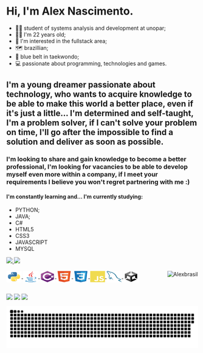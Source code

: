 # Hi, I'm Alex Nascimento.
* :man_student: student of systems analysis and development at unopar;
* :man_office_worker: I'm 22 years old;
* :mechanical_arm: I'm interested in the fullstack area;
* :world_map: brazillian;
* :martial_arts_uniform: blue belt in taekwondo;
* :computer: passionate about programming, technologies and games.
## I'm a young dreamer passionate about technology, who wants to acquire knowledge to be able to make this world a better place, even if it's just a little... I'm determined and self-taught, I'm a problem solver, if I can't solve your problem on time, I'll go after the impossible to find a solution and deliver as soon as possible.
### I'm looking to share and gain knowledge to become a better professional, I'm looking for vacancies to be able to develop myself even more within a company, if I meet your requirements I believe you won't regret partnering with me :)
#### I'm constantly learning and... I'm currently studying:
* PYTHON;
* JAVA;
* C#
* HTML5
* CSS3
* JAVASCRIPT
* MYSQL
<div>
  <a href="https://github.com/soualeques">
  <img height="180em" src="https://github-readme-stats.vercel.app/api?username=soualeques&show_icons=true&theme=merko&include_all_commits=true&count_private=true"/>
  <img height="180em" src="https://github-readme-stats.vercel.app/api/top-langs/?username=soualeques&layout=compact&langs_count=7&theme=merko"/>
</div>
<div style="display: inline_block"><br>
  <img align="center" alt="Alex-Python" height="30" width="40" src="https://raw.githubusercontent.com/devicons/devicon/master/icons/python/python-original.svg">
  <img align="center" alt="Alex-Java" height="30" width="40" src="https://raw.githubusercontent.com/devicons/devicon/master/icons/java/java-original.svg">
  <img align="center" alt="Alex-Csharp" height="30" width="40" src="https://raw.githubusercontent.com/devicons/devicon/master/icons/csharp/csharp-original.svg">
  <img align="center" alt="Alex-HTML" height="30" width="40" src="https://raw.githubusercontent.com/devicons/devicon/master/icons/html5/html5-original.svg">
  <img align="center" alt="Alex-CSS" height="30" width="40" src="https://raw.githubusercontent.com/devicons/devicon/master/icons/css3/css3-original.svg">
  <img align="center" alt="Alex-Js" height="30" width="40" src="https://raw.githubusercontent.com/devicons/devicon/master/icons/javascript/javascript-plain.svg">
  <img align="center" alt="Alex-MySQL" height="30" width="40" src="https://raw.githubusercontent.com/devicons/devicon/master/icons/mysql/mysql-original.svg">
  <img align="center" alt="Alex-Unity" height="30" width="40" src="https://raw.githubusercontent.com/devicons/devicon/master/icons/unity/unity-original.svg">

  <img align="right" alt="Alexbrasil" src="https://media.giphy.com/media/bIqdxoOVJ2oak/giphy.gif?cid=ecf05e476sdajsksyvo73vnp3z972ubbyy9mfqcmmlc0kpct&rid=giphy.gif&ct=g">
  </div>
  
  ##
  
 <div>
   <a href="https://instagram.com/aprender_ti" target="_blank"><img src="https://img.shields.io/badge/-Instagram-%23E4405F?style=for-the-badge&logo=instagram&logoColor=white" target="_blank"></a>
   <a href="https://www.linkedin.com/in/alex-nascimento-502900175" target="_blank"><img src="https://img.shields.io/badge/-LinkedIn-%230077B5?style=for-the-badge&logo=linkedin&logoColor=white" target="_blank"></a>  
   <a href = "https://learn.unity.com/u/60750988edbc2a04020b4ba9?tab=profile"><img src="https://img.shields.io/badge/Unity-100000?style=for-the-badge&logo=unity&logoColor=white" target="_blank"></a>
   
    
   ![Snake animation](https://github.com/soualeques/soualeques/blob/output/github-contribution-grid-snake.svg)
  
 </div>
 
 
